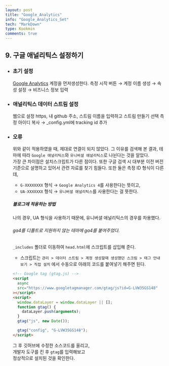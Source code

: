 ```yaml
---
layout: post
title: "Google_Analytics"
info: "Google_Analytics_Set"
tech: "MarkDown"
type: Kookmin
comments: true
---
```


## 9. 구글 애널리틱스 설정하기

- ### 초기 설정

  [Google Analytics]("https://analytics.google.com/analytics/web/?hl=ko#/p343826126/reports/intelligenthome") 계정을 먼저생성한다.
  측정 시작 버튼 &rarr; 계정 이름 생성 &rarr; 속성 설정 &rarr; 비즈니스 정보 입력

- ### 애널리틱스 데이터 스트림 설정

  웹으로 설정 https, 내 github 주소, 스트림 이름을 입력하고 스트림 만들기 선택
  측정 아이디 복사 &rarr; \_config.yml에 tracking id 추가

- ### 오류

  위와 같이 적용하였을 때, 제대로 연결이 되지 않았다.
  그 이유를 검색해 본 결과, 테마에 따라 `Google 애널리틱스`와 `유니버셜 애널리틱스`로 나뉜다는 것을 알았다.  
  가장 큰 차이점은 설치스크립트가 다른 점이다. 또한 구글 검색 시 대부분 이전 버전 기준으로 설명하고 있어서 관련 자료를 찾기 힘들다.
  또한 둘은 측정 ID 형식이 다른데,

  - `G-XXXXXXXX` 형식 &rarr; `Google Analytics 4`를 사용한다는 뜻이고,
  - `UA-XXXXXXX` 형식 &rarr; `유니버셜 애널리틱스`를 사용한다는 걸 뜻한다.

  ##### 블로그에 적용하는 방법

  나의 경우, UA 형식을 사용하기 때문에, 유니버셜 애널리틱스의 경우를 차용했다.

  ###### ga4를 디폴트로 지원하지 않는 테마에 ga4를 붙여주었다.

  `_includes` 폴더로 이동하여 `head.html`에 스크립트를 삽입해 준다.

  - 스크립트는 `관리 > 데이터 스트림 > 계정 생성할때 생성했던 스크림 > 태그 안내 보기 > 직접 설치` 에서 수동으로 아래의 코드를 붙여넣기 해주면 된다.

  ```html
  <!-- Google tag (gtag.js) -->
  <script
    async
    src="https://www.googletagmanager.com/gtag/js?id=G-LVW35GS148"
  ></script>
  <script>
    window.dataLayer = window.dataLayer || [];
    function gtag() {
      dataLayer.push(arguments);
    }
    gtag("js", new Date());

    gtag("config", "G-LVW35GS148");
  </script>
  ```

  그 후 깃허브에 수정한 소스코드를 올리고,  
   개발자 도구를 킨 후 `gtag`를 입력해보고  
   정상적으로 설치된 것을 확인한다.
